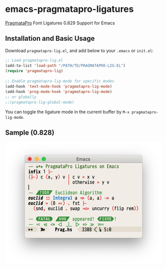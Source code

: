 # emacs-pragmatapro-ligatures
[PragmataPro](https://www.fsd.it/shop/fonts/pragmatapro/) Font Ligatures 0.829 Support for Emacs

## Installation and Basic Usage

Download `pragmatapro-lig.el`, and add below to your `.emacs` or `init.el`:

```el
;; Load pragmatapro-lig.el
(add-to-list 'load-path "/PATH/TO/PRAGMATAPRO-LIG-EL")
(require 'pragmatapro-lig)

;; Enable pragmatapro-lig-mode for specific modes
(add-hook 'text-mode-hook 'pragmatapro-lig-mode)
(add-hook 'prog-mode-hook 'pragmatapro-lig-mode)
;; or globally
;;(pragmatapro-lig-global-mode)
```

You can toggle the ligature mode in the current buffer by `M-x pragmatapro-lig-mode`.

## Sample (0.828)

![sample-img](/sample.png)
